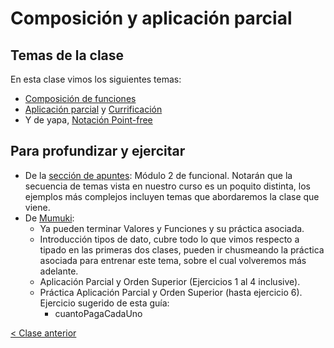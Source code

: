 # Composición y aplicación parcial

## Temas de la clase

En esta clase vimos los siguientes temas:
- [Composición de funciones](http://wiki.uqbar.org/wiki/articles/composicion.html)
- [Aplicación parcial](http://wiki.uqbar.org/wiki/articles/aplicacion-parcial.html) y [Currificación](http://wiki.uqbar.org/wiki/articles/currificacion.html)
- Y de yapa, [Notación Point-free](http://wiki.uqbar.org/wiki/articles/notacion-point-free.html)

## Para profundizar y ejercitar

- De la [sección de apuntes](http://www.pdep.com.ar/material/apuntes): Módulo 2 de funcional. Notarán que la secuencia de temas vista en nuestro curso es un poquito distinta, los ejemplos más complejos incluyen temas que abordaremos la clase que viene.
- De [Mumuki](https://mumuki.io/chapters/82-programacion-funcional):
  - Ya pueden terminar Valores y Funciones y su práctica asociada.
  - Introducción tipos de dato, cubre todo lo que vimos respecto a tipado en las primeras dos clases, pueden ir chusmeando la práctica asociada para entrenar este tema, sobre el cual volveremos más adelante.
  - Aplicación Parcial y Orden Superior (Ejercicios 1 al 4 inclusive).
  - Práctica Aplicación Parcial y Orden Superior (hasta ejercicio 6). Ejercicio sugerido de esta guía:
    - cuantoPagaCadaUno

[< Clase anterior](https://github.com/pdep-mit/bitacora-de-clase/blob/master/clase-02.md)
